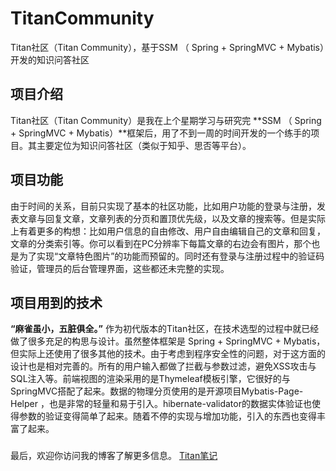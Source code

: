 # TitanCommunity

  Titan社区（Titan Community），基于SSM （ Spring + SpringMVC + Mybatis）开发的知识问答社区
  
## **项目介绍**

  Titan社区（Titan Community）是我在上个星期学习与研究完 **SSM （ Spring + SpringMVC + Mybatis）**框架后，用了不到一周的时间开发的一个练手的项目。其主要定位为知识问答社区（类似于知乎、思否等平台）。

## **项目功能**

  由于时间的关系，目前只实现了基本的社区功能，比如用户功能的登录与注册，发表文章与回复文章，文章列表的分页和置顶优先级，以及文章的搜索等。但是实际上有着更多的构想：比如用户信息的自由修改、用户自由编辑自己的文章和回复，文章的分类索引等。你可以看到在PC分辨率下每篇文章的右边会有图片，那个也是为了实现“文章特色图片”的功能而预留的。同时还有登录与注册过程中的验证码验证，管理员的后台管理界面，这些都还未完整的实现。

## **项目用到的技术**

  **“麻雀虽小，五脏俱全。”** 作为初代版本的Titan社区，在技术选型的过程中就已经做了很多充足的构思与设计。虽然整体框架是 Spring + SpringMVC + Mybatis，但实际上还使用了很多其他的技术。由于考虑到程序安全性的问题，对于这方面的设计也是相对完善的。所有的用户输入都做了拦截与参数过滤，避免XSS攻击与SQL注入等。前端视图的渲染采用的是Thymeleaf模板引擎，它很好的与SpringMVC搭配了起来。数据的物理分页使用的是开源项目Mybatis-Page-Helper ，也是非常的轻量和易于引入。hibernate-validator的数据实体验证也使得参数的验证变得简单了起来。随着不停的实现与增加功能，引入的东西也变得丰富了起来。

###
  最后，欢迎你访问我的博客了解更多信息。 [Titan笔记](https://www.titan6.cn/)

